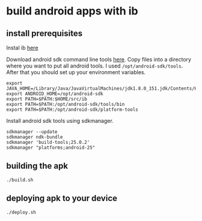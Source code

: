 build android apps with ib
==========================

## install prerequisites

Instal ib [here](https://github.com/JasonL9000/ib)

Download android sdk command line tools [here](https://developer.android.com/studio/index.html#command-tools). Copy files into a directory where you want to put all android tools. I used `/opt/android-sdk/tools`. After that you should set up your environment variables.

```
export JAVA_HOME=/Library/Java/JavaVirtualMachines/jdk1.8.0_151.jdk/Contents/Home
export ANDROID_HOME=/opt/android-sdk
export PATH=$PATH:$HOME/src/ib
export PATH=$PATH:/opt/android-sdk/tools/bin
export PATH=$PATH:/opt/android-sdk/platform-tools
```

Install android sdk tools using sdkmanager.

```
sdkmanager --update
sdkmanager ndk-bundle
sdkmanager 'build-tools;25.0.2'
sdkmanager "platforms;android-25"
```


## building the apk

`./build.sh`

## deploying apk to your device

`./deploy.sh`
